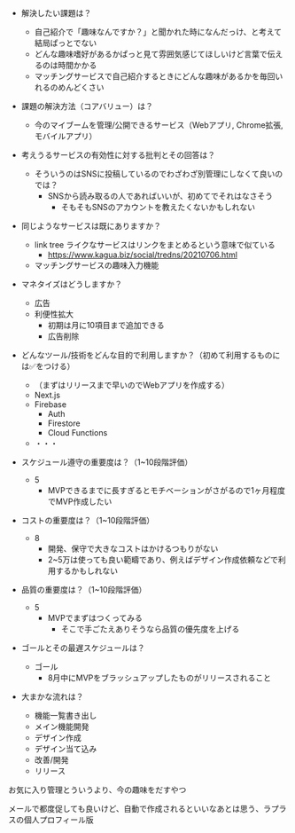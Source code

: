 * 解決したい課題は？

  * 自己紹介で「趣味なんですか？」と聞かれた時になんだっけ、と考えて結局ぱっとでない
  * どんな趣味嗜好があるかぱっと見て雰囲気感じてほしいけど言葉で伝えるのは時間かかる
  * マッチングサービスで自己紹介するときにどんな趣味があるかを毎回いれるのめんどくさい
* 課題の解決方法（コアバリュー）は？

  * 今のマイブームを管理/公開できるサービス（Webアプリ, Chrome拡張, モバイルアプリ）
* 考えうるサービスの有効性に対する批判とその回答は？
  * そういうのはSNSに投稿しているのでわざわざ別管理にしなくて良いのでは？
    * SNSから読み取るの人であればいいが、初めてでそれはなさそう
      * そもそもSNSのアカウントを教えたくないかもしれない
* 同じようなサービスは既にありますか？

  * link tree ライクなサービスはリンクをまとめるという意味で似ている
    * https://www.kagua.biz/social/tredns/20210706.html
  * マッチングサービスの趣味入力機能
* マネタイズはどうしますか？

  * 広告
  * 利便性拡大
    * 初期は月に10項目まで追加できる
    * 広告削除
* どんなツール/技術をどんな目的で利用しますか？（初めて利用するものには✅をつける）

  * （まずはリリースまで早いのでWebアプリを作成する）
  * Next.js
  * Firebase
    * Auth
    * Firestore
    * Cloud Functions
  * ・・・
* スケジュール遵守の重要度は？（1~10段階評価）

  * 5
    * MVPできるまでに長すぎるとモチベーションがさがるので1ヶ月程度でMVP作成したい
* コストの重要度は？（1~10段階評価）

  * 8
    * 開発、保守で大きなコストはかけるつもりがない
    * 2~5万は使っても良い範疇であり、例えばデザイン作成依頼などで利用するかもしれない
* 品質の重要度は？（1~10段階評価）

  * 5
    * MVPでまずはつくってみる
      * そこで手ごたえありそうなら品質の優先度を上げる
* ゴールとその最遅スケジュールは？

  * ゴール
    * 8月中にMVPをブラッシュアップしたものがリリースされること
* 大まかな流れは？

  * 機能一覧書き出し
  * メイン機能開発
  * デザイン作成
  * デザイン当て込み
  * 改善/開発
  * リリース




お気に入り管理とういうより、今の趣味をだすやつ

メールで都度促しても良いけど、自動で作成されるといいなあとは思う、ラプラスの個人プロフィール版